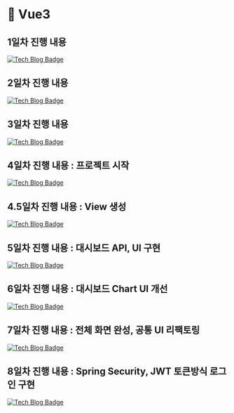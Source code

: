# 📘 Vue3

## 1일차 진행 내용 
[![Tech Blog Badge](https://img.shields.io/badge/-Tech%20blog-20C997?style=flat-square&logo=velog&logoColor=white&link=https://velog.io/@kjr04205/%EA%B3%B5%EB%B6%80-1%EC%9D%BC%EC%B0%A8-Spring-Boot-JPA-MySQL-%ED%99%98%EA%B2%BD%EC%84%B8%ED%8C%85)](https://velog.io/@kjr04205/%EA%B3%B5%EB%B6%80-1%EC%9D%BC%EC%B0%A8-Spring-Boot-JPA-MySQL-%ED%99%98%EA%B2%BD%EC%84%B8%ED%8C%85)

## 2일차 진행 내용 
[![Tech Blog Badge](https://img.shields.io/badge/-Tech%20blog-20C997?style=flat-square&logo=velog&logoColor=white&link=https://velog.io/@kjr04205/2%EC%9D%BC%EC%B0%A8-Spring-Boot-JPA%EB%A1%9C-REST-API-%EB%A7%8C%EB%93%A4%EA%B8%B0)](https://velog.io/@kjr04205/2%EC%9D%BC%EC%B0%A8-Spring-Boot-JPA%EB%A1%9C-REST-API-%EB%A7%8C%EB%93%A4%EA%B8%B0)

## 3일차 진행 내용 
[![Tech Blog Badge](https://img.shields.io/badge/-Tech%20blog-20C997?style=flat-square&logo=velog&logoColor=white&link=https://velog.io/@kjr04205/3%EC%9D%BC%EC%B0%A8-Spring-Boot-JPA-Swagger-%EC%A0%81%EC%9A%A9-%EB%B2%84%EC%A0%84-%EC%9D%B4%EC%8A%88%EA%B9%8C%EC%A7%80-%ED%95%B4%EA%B2%B0)](https://velog.io/@kjr04205/3%EC%9D%BC%EC%B0%A8-Spring-Boot-JPA-Swagger-%EC%A0%81%EC%9A%A9-%EB%B2%84%EC%A0%84-%EC%9D%B4%EC%8A%88%EA%B9%8C%EC%A7%80-%ED%95%B4%EA%B2%B0)

## 4일차 진행 내용 : 프로젝트 시작
[![Tech Blog Badge](https://img.shields.io/badge/-Tech%20blog-20C997?style=flat-square&logo=velog&logoColor=white&link=https://velog.io/@kjr04205/4%EC%9D%BC%EC%B0%A8-%ED%86%A0%EC%9D%B4%ED%94%84%EB%A1%9C%EC%A0%9D%ED%8A%B8-%EC%84%A4%EA%B3%84-%EB%B0%8F-API-%EA%B5%AC%EC%84%B1)](https://velog.io/@kjr04205/4%EC%9D%BC%EC%B0%A8-%ED%86%A0%EC%9D%B4%ED%94%84%EB%A1%9C%EC%A0%9D%ED%8A%B8-%EC%84%A4%EA%B3%84-%EB%B0%8F-API-%EA%B5%AC%EC%84%B1)

## 4.5일차 진행 내용 : View 생성
[![Tech Blog Badge](https://img.shields.io/badge/-Tech%20blog-20C997?style=flat-square&logo=velog&logoColor=white&link=https://velog.io/@kjr04205/5%EC%9D%BC%EC%B0%A8-View-%ED%94%84%EB%A1%9C%EC%A0%9D%ED%8A%B8-%EC%83%9D%EC%84%B1-%EB%B0%8F-%EC%84%A4%EC%A0%95-%EC%A0%9C%ED%92%88-%EA%B4%80%EB%A6%AC-%EA%B8%B0%EB%8A%A5-%EA%B5%AC%ED%98%84)](https://velog.io/@kjr04205/5%EC%9D%BC%EC%B0%A8-View-%ED%94%84%EB%A1%9C%EC%A0%9D%ED%8A%B8-%EC%83%9D%EC%84%B1-%EB%B0%8F-%EC%84%A4%EC%A0%95-%EC%A0%9C%ED%92%88-%EA%B4%80%EB%A6%AC-%EA%B8%B0%EB%8A%A5-%EA%B5%AC%ED%98%84)

## 5일차 진행 내용 : 대시보드 API, UI 구현
[![Tech Blog Badge](https://img.shields.io/badge/-Tech%20blog-20C997?style=flat-square&logo=velog&logoColor=white&link=https://velog.io/@kjr04205/5%EC%9D%BC%EC%B0%A8-%EB%8C%80%EC%8B%9C%EB%B3%B4%EB%93%9C-API-UI-%EA%B5%AC%ED%98%84)](https://velog.io/@kjr04205/5%EC%9D%BC%EC%B0%A8-%EB%8C%80%EC%8B%9C%EB%B3%B4%EB%93%9C-API-UI-%EA%B5%AC%ED%98%84)

## 6일차 진행 내용 : 대시보드 Chart UI 개선
[![Tech Blog Badge](https://img.shields.io/badge/-Tech%20blog-20C997?style=flat-square&logo=velog&logoColor=white&link=https://velog.io/@kjr04205/6%EC%9D%BC%EC%B0%A8-%EB%8C%80%EC%8B%9C%EB%B3%B4%EB%93%9C-Chart-UI-%EA%B0%9C%EC%84%A0)](https://velog.io/@kjr04205/6%EC%9D%BC%EC%B0%A8-%EB%8C%80%EC%8B%9C%EB%B3%B4%EB%93%9C-Chart-UI-%EA%B0%9C%EC%84%A0)

## 7일차 진행 내용 : 전체 화면 완성, 공통 UI 리팩토링
[![Tech Blog Badge](https://img.shields.io/badge/-Tech%20blog-20C997?style=flat-square&logo=velog&logoColor=white&link=https://velog.io/@kjr04205/7%EC%9D%BC%EC%B0%A8-%EC%A0%84%EC%B2%B4-%ED%99%94%EB%A9%B4-%EC%99%84%EC%84%B1-%EA%B3%B5%ED%86%B5-UI-%EB%A6%AC%ED%8C%A9%ED%86%A0%EB%A7%81)](https://velog.io/@kjr04205/7%EC%9D%BC%EC%B0%A8-%EC%A0%84%EC%B2%B4-%ED%99%94%EB%A9%B4-%EC%99%84%EC%84%B1-%EA%B3%B5%ED%86%B5-UI-%EB%A6%AC%ED%8C%A9%ED%86%A0%EB%A7%81)

## 8일차 진행 내용 : Spring Security, JWT 토큰방식 로그인 구현
[![Tech Blog Badge](https://img.shields.io/badge/-Tech%20blog-20C997?style=flat-square&logo=velog&logoColor=white&link=https://velog.io/@kjr04205/8%EC%9D%BC%EC%B0%A8-JWT-%ED%86%A0%ED%81%B0%EB%B0%A9%EC%8B%9D-%EB%A1%9C%EA%B7%B8%EC%9D%B8-%EA%B5%AC%ED%98%84)](https://velog.io/@kjr04205/8%EC%9D%BC%EC%B0%A8-JWT-%ED%86%A0%ED%81%B0%EB%B0%A9%EC%8B%9D-%EB%A1%9C%EA%B7%B8%EC%9D%B8-%EA%B5%AC%ED%98%84)